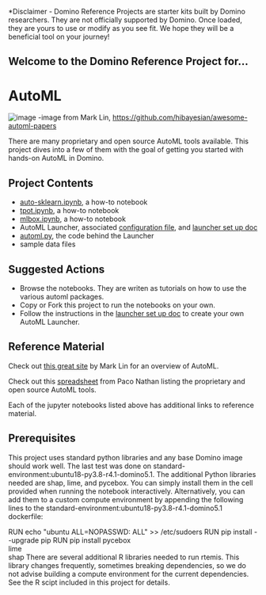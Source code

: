 *Disclaimer - Domino Reference Projects are starter kits built by Domino researchers. They are not officially supported by Domino. Once loaded, they are yours to use or modify as you see fit. We hope they will be a beneficial tool on your journey! 

## Welcome to the Domino Reference Project for...

# AutoML

![image](https://github.com/hibayesian/awesome-automl-papers/raw/master/resources/banner.png)
-image from Mark Lin, https://github.com/hibayesian/awesome-automl-papers

There are many proprietary and open source AutoML tools available. This project dives into a few of them with the goal of getting you started with hands-on AutoML in Domino. 

## Project Contents

* [auto-sklearn.ipynb](./view/auto-sklearn.ipynb), a how-to notebook
* [tpot.ipynb](./view/tpot.ipynb), a how-to notebook
* [mlbox.ipynb](./view/MLBox.ipynb), a how-to notebook
* AutoML Launcher, associated [configuration file](./view/launcher_config.txt), and [launcher set up doc](./view/launcher_setup.md)
* [automl.py](./view/automl.py), the code behind the Launcher
* sample data files

## Suggested Actions

* Browse the notebooks. They are writen as tutorials on how to use the various automl packages.
* Copy or Fork this project to run the notebooks on your own. 
* Follow the instructions in the [launcher set up doc](./view/launcher_setup.md) to create your own AutoML Launcher.

## Reference Material

Check out [this great site](https://github.com/hibayesian/awesome-automl-papers) by Mark Lin for an overview of AutoML.

Check out this [spreadsheet](https://docs.google.com/spreadsheets/d/1KVtbJfBcjnh_0YIgfLyfROxDHtcw8QOafjTicjyiUxo/edit#gid=1849753649) from Paco Nathan listing the proprietary and open source AutoML tools.

Each of the jupyter notebooks listed above has additional links to reference material.

## Prerequisites

This project uses standard python libraries and any base Domino image should work well. The last test was done on standard-environment:ubuntu18-py3.8-r4.1-domino5.1. The additional Python libraries needed are shap, lime, and pycebox. You can simply install them in the cell provided when running the notebook interactively. Alternatively, you can add them to a custom compute environment by appending the following lines to the standard-environment:ubuntu18-py3.8-r4.1-domino5.1 dockerfile:

RUN echo "ubuntu    ALL=NOPASSWD: ALL" >> /etc/sudoers
RUN pip install --upgrade pip
RUN pip install pycebox \
                lime \
                shap
There are several additional R libraries needed to run rtemis. This library changes frequently, sometimes breaking dependencies, so we do not advise building a compute environment for the current dependencies. See the R scipt included in this project for details.